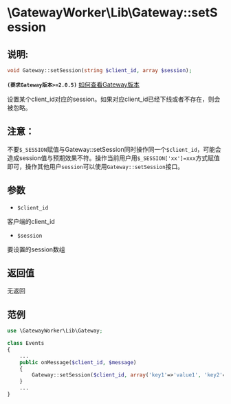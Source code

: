 # \GatewayWorker\Lib\Gateway::setSession

## 说明:
```php
void Gateway::setSession(string $client_id, array $session);
```
**``` (要求Gateway版本>=2.0.5) ```** [如何查看Gateway版本](get-gateway-version.md)

设置某个client_id对应的session。如果对应client_id已经下线或者不存在，则会被忽略。

## 注意：
不要```$_SESSION```赋值与Gateway::setSession同时操作同一个```$client_id```，可能会造成session值与预期效果不符。操作当前用户用```$_SESSION['xx']=xxx```方式赋值即可，操作其他用户```session```可以使用```Gateway::setSession```接口。

## 参数

* ```$client_id```

客户端的client_id

* ```$session```

要设置的session数组


## 返回值

无返回

## 范例
```php
use \GatewayWorker\Lib\Gateway;

class Events
{
    ...
    public onMessage($client_id, $message)
    {
        Gateway::setSession($client_id, array('key1'=>'value1', 'key2'=>'value2'));
    }
    ...
}
```
